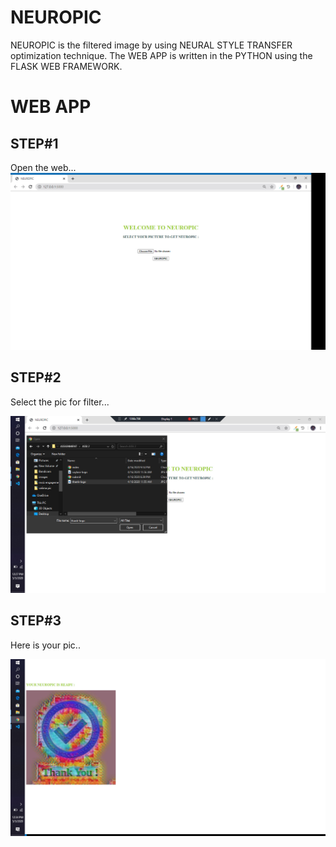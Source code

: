 # NEUROPIC

NEUROPIC is the filtered image by using NEURAL STYLE TRANSFER optimization technique. The WEB APP is written in the PYTHON using the FLASK 
WEB FRAMEWORK.

# WEB APP 

## STEP#1
Open the web...
![OPEN WEB](Interface/open.jpg)

## STEP#2
Select the pic for filter...

![CHOOSE PIC](Interface/choose.jpg)

## STEP#3
Here is your pic..

![NEUROPIC](Interface/neuropic.jpg)
